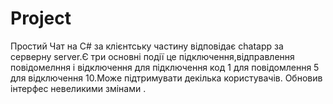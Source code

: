 # Project
Простий Чат на C# за клієнтську частину відповідає chatapp за серверну server.Є три основні події це підключення,відправлення повідомелння і відключення для підключення код 1 для повідомлення 5 для відключення 10.Може підтримувати декілька користувачів.
Обновив інтерфес невеликими змінами .
